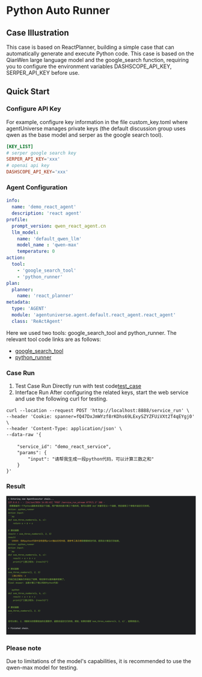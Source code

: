 # Python Auto Runner
## Case Illustration
This case is based on ReactPlanner, building a simple case that can automatically generate and execute Python code.
This case is based on the QianWen large language model and the google_search function, requiring you to configure the environment variables DASHSCOPE_API_KEY, SERPER_API_KEY before use.

## Quick Start
### Configure API Key
For example, configure key information in the file custom_key.toml where agentUniverse manages private keys (the default discussion group uses qwen as the base model and serper as the google search tool).
```toml
[KEY_LIST]
# serper google search key
SERPER_API_KEY='xxx'
# openai api key
DASHSCOPE_API_KEY='xxx'
```

### Agent Configuration
```yaml
info:
  name: 'demo_react_agent'
  description: 'react agent'
profile:
  prompt_version: qwen_react_agent.cn
  llm_model:
    name: 'default_qwen_llm'
    model_name : 'qwen-max'
    temperature: 0
action:
  tool:
    - 'google_search_tool'
    - 'python_runner'
plan:
  planner:
    name: 'react_planner'
metadata:
  type: 'AGENT'
  module: 'agentuniverse.agent.default.react_agent.react_agent'
  class: 'ReActAgent'
```

Here we used two tools: google_search_tool and python_runner. The relevant tool code links are as follows:
- [google_search_tool](../../../sample_standard_app/app/core/tool/google_search_tool.yaml)
- [python_runner](../../../sample_standard_app/app/core/tool/python_repl_tool.yaml)


### Case Run
1. Test Case Run
Directly run with test code[test_case](../../../sample_standard_app/app/test/test_react_agent.py)
2. Interface Run
After configuring the related keys, start the web service and use the following curl for testing.
```shell
curl --location --request POST 'http://localhost:8888/service_run' \
--header 'Cookie: spanner=fQ47DxJmWYzf8rKDhs69LExySZYZFUiVXt2T4qEYgj0' \
--header 'Content-Type: application/json' \
--data-raw '{
    
    "service_id": "demo_react_service",
    "params": {
        "input": "请帮我生成一段python代码，可以计算三数之和"
    }
}'
```

### Result
![test_case](../_picture/react_demo.png)

### Please note
Due to limitations of the model's capabilities, it is recommended to use the qwen-max model for testing.